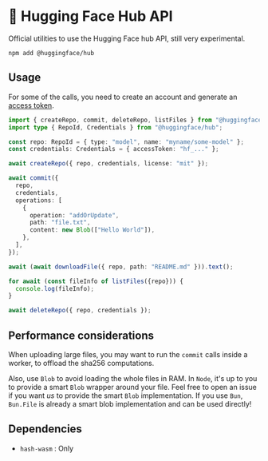 # 🤗 Hugging Face Hub API

Official utilities to use the Hugging Face hub API, still very experimental.

```
npm add @huggingface/hub
```

## Usage

For some of the calls, you need to create an account and generate an [access token](https://huggingface.co/settings/tokens).

```ts
import { createRepo, commit, deleteRepo, listFiles } from "@huggingface/hub";
import type { RepoId, Credentials } from "@huggingface/hub";

const repo: RepoId = { type: "model", name: "myname/some-model" };
const credentials: Credentials = { accessToken: "hf_..." };

await createRepo({ repo, credentials, license: "mit" });

await commit({
  repo,
  credentials,
  operations: [
    {
      operation: "addOrUpdate",
      path: "file.txt",
      content: new Blob(["Hello World"]),
    },
  ],
});

await (await downloadFile({ repo, path: "README.md" })).text();

for await (const fileInfo of listFiles({repo})) {
  console.log(fileInfo);
}

await deleteRepo({ repo, credentials });
```

## Performance considerations

When uploading large files, you may want to run the `commit` calls inside a worker, to offload the sha256 computations.

Also, use `Blob` to avoid loading the whole files in RAM. In `Node`, it's up to you to provide a smart `Blob` wrapper around your file. Feel free to open an issue if you want *us* to provide the smart `Blob` implementation. If you use `Bun`, `Bun.File` is already a smart blob implementation and can be used directly!

## Dependencies

- `hash-wasm` : Only
